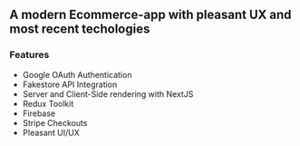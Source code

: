 ## A modern Ecommerce-app with pleasant UX and most recent techologies

### Features
- Google OAuth Authentication
- Fakestore API Integration
- Server and Client-Side rendering with NextJS
- Redux Toolkit
- Firebase
- Stripe Checkouts
- Pleasant UI/UX
